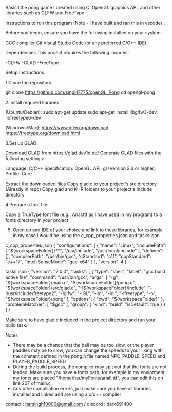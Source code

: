 Basic little pong game I created using C, OpenGL graphics API, and other libraries such as GLFW and FreeType

Instructions to run this program (Note - I have built and ran this in vscode) : 

Before you begin, ensure you have the following installed on your system:

GCC compiler
Git
Visual Studio Code (or any preferred C/C++ IDE)

Dependencies
This project requires the following libraries:

-GLFW
-GLAD
-FreeType

Setup Instructions

1.Clone the repository:

git clone https://github.com/singH7775/openGL_Pong
cd opengl-pong

2.Install required libraries 

(Ubuntu/Debian):
sudo apt-get update
sudo apt-get install libglfw3-dev libfreetype6-dev

(Windows/Mac):
https://www.glfw.org/download
https://freetype.org/download.html

3.Set up GLAD:

Download GLAD from https://glad.dav1d.de/
Generate GLAD files with the following settings:

Language: C/C++
Specification: OpenGL
API: gl (Version 3.3 or higher)
Profile: Core

Extract the downloaded files
Copy glad.c to your project's src directory (Already in repo)
Copy glad and KHR folders to your project's include directory


4.Prepare a font file:

Copy a TrueType font file (e.g., Arial.ttf as I have used in my program) to a fonts directory in your project

5. Open up and IDE of your choice and link to these libraries, for example in my case I would be using the c_cpp_properties.json and tasks.json

c_cpp_properties.json
{
    "configurations": [
        {
            "name": "Linux",
            "includePath": [
                "${workspaceFolder}/**",
                "/usr/include",
                "/usr/local/include"
            ],
            "defines": [],
            "compilerPath": "/usr/bin/gcc",
            "cStandard": "c11",
            "cppStandard": "c++17",
            "intelliSenseMode": "gcc-x64"
        }
    ],
    "version": 4
}

tasks.json
{
    "version": "2.0.0",
    "tasks": [
        {
            "type": "shell",
            "label": "gcc build active file",
            "command": "/usr/bin/gcc",
            "args": [
                "-g",
                "${workspaceFolder}/main.c",
                "${workspaceFolder}/pong.c",
                "${workspaceFolder}/src/glad.c",
                "-I${workspaceFolder}/include",
                "-I/usr/include/freetype2",
                "-lglfw",
                "-lGL",
                "-lm",
                "-ldl",
                "-lfreetype",
                "-o",
                "${workspaceFolder}/pong"
            ],
            "options": {
                "cwd": "${workspaceFolder}"
            },
            "problemMatcher": [
                "$gcc"
            ],
            "group": {
                "kind": "build",
                "isDefault": true
            }
        }
    ]
}

Make sure to have glad.c included in the project directory and run your build task.

Notes
- There may be a chance that the ball may be too slow, or the player paddles may be to slow, you can change the speeds to your liking with the constant defined in the pong.h file named NPC_PADDLE_SPEED and PLAYER_PADDLE_SPEED
- During the build process, the compiler may spit out that the fonts are not loaded. Make sure you have a fonts path, for example in my enviorment my fonts are placed "/home/har/myFonts/ariali.ttf", you can edit this on line 207 of main.c
- Any othe complilation errors, just make sure you have all libraries installed and linked and are using a c/c++ compiler

contact : harsingh10000@gmail.com / discord : dark691400